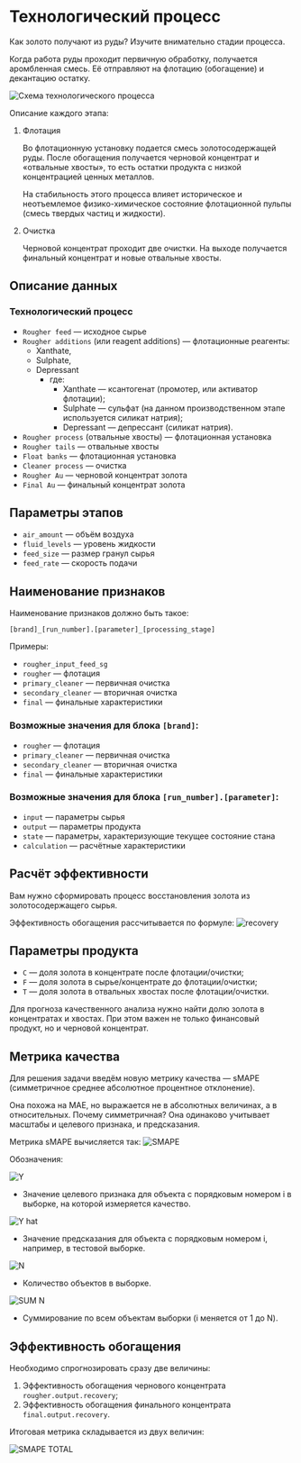 
# Технологический процесс

Как золото получают из руды? Изучите внимательно стадии процесса.

Когда работа руды проходит первичную обработку, получается аромбленная смесь. Её отправляют на флотацию (обогащение) и декантацию остатку.

![Схема технологического процесса](https://github.com/katorgun/Yandex-Practicum/assets/49516584/4b9a8ea7-72e6-4db0-871c-45123aed0208)

Описание каждого этапа:

1. Флотация

   Во флотационную установку подается смесь золотосодержащей руды. После обогащения получается черновой концентрат и «отвальные хвосты», то есть остатки продукта с низкой концентрацией ценных металлов.

   На стабильность этого процесса влияет историческое и неотъемлемое физико-химическое состояние флотационной пульпы (смесь твердых частиц и жидкости).

2. Очистка

   Черновой концентрат проходит две очистки. На выходе получается финальный концентрат и новые отвальные хвосты.

## Описание данных

### Технологический процесс

- `Rougher feed` — исходное сырье
- `Rougher additions` (или reagent additions) — флотационные реагенты: 
  - Xanthate, 
  - Sulphate, 
  - Depressant
    - где:
      - Xanthate — ксантогенат (промотер, или активатор флотации);
      - Sulphate — сульфат (на данном производственном этапе используется силикат натрия);
      - Depressant — депрессант (силикат натрия).
- `Rougher process` (отвальные хвосты) — флотационная установка
- `Rougher tails` — отвальные хвосты
- `Float banks` — флотационная установка
- `Cleaner process` — очистка
- `Rougher Au` — черновой концентрат золота
- `Final Au` — финальный концентрат золота

## Параметры этапов

- `air_amount` — объём воздуха
- `fluid_levels` — уровень жидкости
- `feed_size` — размер гранул сырья
- `feed_rate` — скорость подачи

## Наименование признаков

Наименование признаков должно быть такое:

`[brand]_[run_number].[parameter]_[processing_stage]`

Примеры:
- `rougher_input_feed_sg`
- `rougher` — флотация
- `primary_cleaner` — первичная очистка
- `secondary_cleaner` — вторичная очистка
- `final` — финальные характеристики

### Возможные значения для блока `[brand]`:

- `rougher` — флотация
- `primary_cleaner` — первичная очистка
- `secondary_cleaner` — вторичная очистка
- `final` — финальные характеристики

### Возможные значения для блока `[run_number].[parameter]`:

- `input` — параметры сырья
- `output` — параметры продукта
- `state` — параметры, характеризующие текущее состояние стана
- `calculation` — расчётные характеристики

## Расчёт эффективности

Вам нужно сформировать процесс восстановления золота из золотосодержащего сырья.

Эффективность обогащения рассчитывается по формуле:
![recovery](https://github.com/katorgun/Yandex-Practicum/assets/49516584/4d67f2df-40bd-4a36-9be3-0660b3aefe28)

## Параметры продукта

- `C` — доля золота в концентрате после флотации/очистки;
- `F` — доля золота в сырье/концентрате до флотации/очистки;
- `T` — доля золота в отвальных хвостах после флотации/очистки.

Для прогноза качественного анализа нужно найти долю золота в концентратах и хвостах. При этом важен не только финансовый продукт, но и черновой концентрат.

## Метрика качества

Для решения задачи введём новую метрику качества — sMAPE (симметричное среднее абсолютное процентное отклонение).

Она похожа на MAE, но выражается не в абсолютных величинах, а в относительных. Почему симметричная? Она одинаково учитывает масштабы и целевого признака, и предсказания.

Метрика sMAPE вычисляется так:
![SMAPE](https://github.com/katorgun/Yandex-Practicum/assets/49516584/b9c877d7-65a8-456f-aa25-e556e90bccab)

Обозначения:

![Y](https://github.com/katorgun/Yandex-Practicum/assets/49516584/735c1e89-e424-41ca-82e4-f6aff9038bbb)
- Значение целевого признака для объекта с порядковым номером i в выборке, на которой измеряется качество.

![Y hat](https://github.com/katorgun/Yandex-Practicum/assets/49516584/8140d0ec-a39e-4ab7-b993-93d16e92e3e1)
- Значение предсказания для объекта с порядковым номером i, например, в тестовой выборке.

![N](https://github.com/katorgun/Yandex-Practicum/assets/49516584/1c276254-4335-4c51-9595-c6c5c7b3a60e)
- Количество объектов в выборке.

![SUM N](https://github.com/katorgun/Yandex-Practicum/assets/49516584/6b3f4a78-fae3-467e-9f1d-2cc5152b5c2b)
- Суммирование по всем объектам выборки (i меняется от 1 до N).

## Эффективность обогащения

Необходимо спрогнозировать сразу две величины:

1. Эффективность обогащения чернового концентрата `rougher.output.recovery`;
2. Эффективность обогащения финального концентрата `final.output.recovery`.

Итоговая метрика складывается из двух величин:

![SMAPE TOTAL](https://github.com/katorgun/Yandex-Practicum/assets/49516584/36095a79-3e14-481d-9d91-030465beea49)

